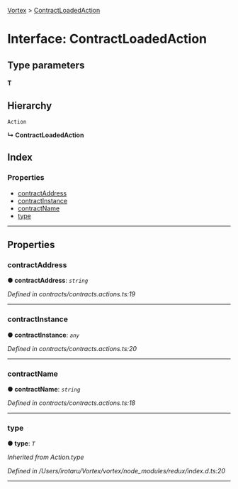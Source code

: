 [Vortex](../README.md) > [ContractLoadedAction](../interfaces/contractloadedaction.md)

# Interface: ContractLoadedAction

## Type parameters
#### T 
## Hierarchy

 `Action`

**↳ ContractLoadedAction**

## Index

### Properties

* [contractAddress](contractloadedaction.md#contractaddress)
* [contractInstance](contractloadedaction.md#contractinstance)
* [contractName](contractloadedaction.md#contractname)
* [type](contractloadedaction.md#type)

---

## Properties

<a id="contractaddress"></a>

###  contractAddress

**● contractAddress**: *`string`*

*Defined in contracts/contracts.actions.ts:19*

___
<a id="contractinstance"></a>

###  contractInstance

**● contractInstance**: *`any`*

*Defined in contracts/contracts.actions.ts:20*

___
<a id="contractname"></a>

###  contractName

**● contractName**: *`string`*

*Defined in contracts/contracts.actions.ts:18*

___
<a id="type"></a>

###  type

**● type**: *`T`*

*Inherited from Action.type*

*Defined in /Users/irotaru/Vortex/vortex/node_modules/redux/index.d.ts:20*

___

